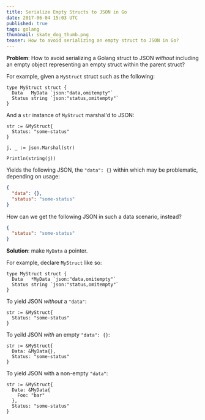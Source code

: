 ```yaml
---
title: Serialize Empty Structs to JSON in Go
date: 2017-06-04 15:03 UTC
published: true
tags: golang
thumbnail: skate_dog_thumb.png
teaser: How to avoid serializing an empty struct to JSON in Go?
---
```


**Problem**: How to avoid serializing a Golang struct to JSON _without_ including an empty object representing an empty struct within the parent struct?

For example, given a `MyStruct` struct such as the following:

```golang
type MyStruct struct {
  Data   MyData `json:"data,omitempty"`
  Status string `json:"status,omitempty"`
}
```

And a `str` instance of `MyStruct` marshal'd to JSON:

```golang
str := &MyStruct{
  Status: "some-status"
}

j, _ := json.Marshal(str)

Println(string(j))
```

Yields the following JSON, the `"data": {}` within which may be problematic, depending on usage:

```json
{
  "data": {},
  "status": "some-status"
}
```

How can we get the following JSON in such a data scenario, instead?

```json
{
  "status": "some-status"
}
```

**Solution**: make `MyData` a pointer.

For example, declare `MyStruct` like so:

```golang
type MyStruct struct {
  Data   *MyData `json:"data,omitempty"`
  Status string `json:"status,omitempty"`
}
```

To yield JSON _without_ a `"data"`:

```golang
str := &MyStruct{
  Status: "some-status"
}
```

To yeild JSON _with_ an empty `"data": {}`:

```golang
str := &MyStruct{
  Data: &MyData{},
  Status: "some-status"
}
```

To yield JSON with a non-empty `"data"`:

```golang
str := &MyStruct{
  Data: &MyData{
    Foo: "bar"
  },
  Status: "some-status"
}
```
